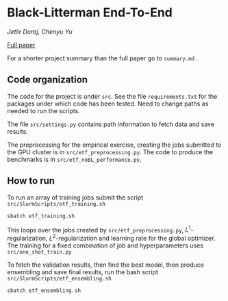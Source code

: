 # Black-Litterman End-To-End

*Jetlir Duraj, Chenyu Yu*

[Full paper](https://drive.google.com/file/d/12QNfdyKZ6XfImnju3Cl6GI-zStrKlruh/view?usp=sharing)

For a shorter project summary than the full paper go to ```summary.md``` .

## Code organization 

The code for the project is under ```src```.
See the file ```requirements.txt``` for the packages under which code has been tested. Need to change paths as needed to run the scripts.

The file ```src/settings.py``` contains path information to fetch data and save results.

The preprocessing for the empirical exercise, creating the jobs submitted to the GPU cluster is in ```src/etf_preprocessing.py```.
The code to produce the benchmarks is in ```src/etf_noBL_performance.py```.

## How to run

To run an array of training jobs submit the script ```src/SlurmScripts/etf_training.sh```

    sbatch etf_training.sh

This loops over the jobs created by ```src/etf_preprocessing.py```, $`L^1`$-regularization, $`L^2`$-regularization and learning rate for the global optimizer. 
The training for a fixed combination of job and hyperparameters uses ```src/one_shot_train.py```

To fetch the validation results, then find the best model, then produce ensembling and save final results, run the bash script ```src/SlurmScripts/etf_ensembling.sh```

    sbatch etf_ensembling.sh

